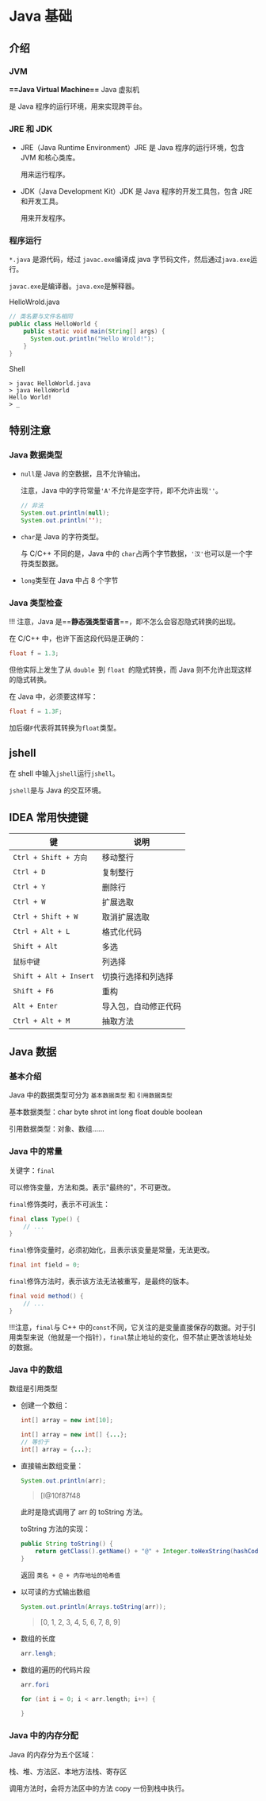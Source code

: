 # Java 基础

## 介绍

### JVM

**==Java Virtual Machine==** Java 虚拟机

是 Java 程序的运行环境，用来实现跨平台。



### JRE 和 JDK

- JRE（Java Runtime Environment）JRE 是 Java 程序的运行环境，包含 JVM 和核心类库。

  用来运行程序。

- JDK（Java Development Kit）JDK 是 Java 程序的开发工具包，包含 JRE 和开发工具。

  用来开发程序。



### 程序运行

`*.java` 是源代码，经过 `javac.exe`编译成 java 字节码文件，然后通过`java.exe`运行。

`javac.exe`是编译器。`java.exe`是解释器。

HelloWrold.java

```java
// 类名要与文件名相同
public class HelloWorld {
    public static void main(String[] args) {
      System.out.println("Hello Wrold!");
    }
}
```

Shell

```shell
> javac HelloWorld.java
> java HelloWorld
Hello World!
> _
```





## 特别注意

### Java 数据类型

- `null`是 Java 的空数据，且不允许输出。

  注意，Java 中的字符常量`'A'`不允许是空字符，即不允许出现`''`。

  ```java
  // 非法
  System.out.println(null);
  System.out.println('');
  ```

- `char`是 Java 的字符类型。

  与 C/C++ 不同的是，Java 中的 `char`占两个字节数据，`'汉'`也可以是一个字符类型数据。

- `long`类型在 Java 中占 8 个字节



### Java 类型检查

!!! 注意，Java 是==**静态强类型语言**==，即不怎么会容忍隐式转换的出现。

在 C/C++ 中，也许下面这段代码是正确的：

```cpp
float f = 1.3;
```

但他实际上发生了从 `double `到 `float `的隐式转换，而 Java 则不允许出现这样的隐式转换。

在 Java 中，必须要这样写：

```java
float f = 1.3F;
```

加后缀`F`代表将其转换为`float`类型。





## jshell

在 shell 中输入`jshell`运行`jshell`。

`jshell`是与 Java 的交互环境。





## IDEA 常用快捷键

| 键                     | 说明                 |
| ---------------------- | -------------------- |
| `Ctrl + Shift + 方向`  | 移动整行             |
| `Ctrl + D`             | 复制整行             |
| `Ctrl + Y`             | 删除行               |
| `Ctrl + W`             | 扩展选取             |
| `Ctrl + Shift + W`     | 取消扩展选取         |
| `Ctrl + Alt + L`       | 格式化代码           |
| `Shift + Alt`          | 多选                 |
| `鼠标中键`             | 列选择               |
| `Shift + Alt + Insert` | 切换行选择和列选择   |
| `Shift + F6`           | 重构                 |
| `Alt + Enter`          | 导入包，自动修正代码 |
| `Ctrl + Alt + M`       | 抽取方法             |





## Java 数据

### 基本介绍

Java 中的数据类型可分为 `基本数据类型` 和 `引用数据类型`

基本数据类型：char byte shrot int long float double boolean

引用数据类型：对象、数组......



### Java 中的常量

关键字：`final`

可以修饰变量，方法和类。表示"最终的"，不可更改。

`final`修饰类时，表示不可派生：

```java
final class Type() {
    // ...
}
```

`final`修饰变量时，必须初始化，且表示该变量是常量，无法更改。

```java
final int field = 0;
```

`final`修饰方法时，表示该方法无法被重写，是最终的版本。

```java
final void method() {
    // ...
}
```

!!!注意，`final`与 C++ 中的`const`不同，它关注的是变量直接保存的数据。对于引用类型来说（他就是一个指针），`final`禁止地址的变化，但不禁止更改该地址处的数据。



### Java 中的数组

数组是引用类型

- 创建一个数组：

  ```java
  int[] array = new int[10];
  ```

  ```java
  int[] array = new int[] {...};
  // 等价于
  int[] array = {...};
  ```

- 直接输出数组变量：

  ```java
  System.out.println(arr);
  ```

  > [I@10f87f48

  此时是隐式调用了 arr 的 toString 方法。

  toString 方法的实现：

  ```java
  public String toString() {
      return getClass().getName() + "@" + Integer.toHexString(hashCode());
  }
  ```

  返回 `类名 + @ + 内存地址的哈希值`

- 以可读的方式输出数组

  ```java
  System.out.println(Arrays.toString(arr));
  ```

  > [0, 1, 2, 3, 4, 5, 6, 7, 8, 9]

- 数组的长度

  ```java
  arr.lengh;
  ```

- 数组的遍历的代码片段

  ```java
  arr.fori
  ```

  ```cpp
  for (int i = 0; i < arr.length; i++) {
      
  }
  ```

  

### Java 中的内存分配

Java 的内存分为五个区域：

栈、堆、方法区、本地方法栈、寄存区

调用方法时，会将方法区中的方法 copy 一份到栈中执行。

